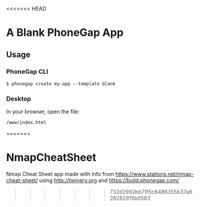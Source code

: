 <<<<<<< HEAD
# A Blank PhoneGap App

## Usage

### PhoneGap CLI

    $ phonegap create my-app --template blank

### Desktop

In your browser, open the file:

    /www/index.html

=======
# NmapCheatSheet
Nmap Cheat Sheet app made with info from https://www.stationx.net/nmap-cheat-sheet/ using http://twinery.org and https://build.phonegap.com/
>>>>>>> 732d2992bb71f5c6486355b37a628282915b0563
